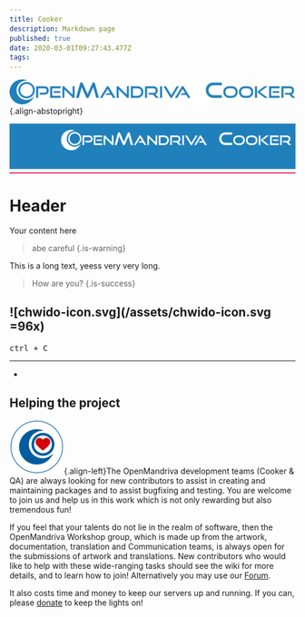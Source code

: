 ```yaml
---
title: Cooker
description: Markdown page
published: true
date: 2020-03-01T09:27:43.477Z
tags: 
---
```


![header-tr-cooker.svg](/assets/header-tr-cooker.svg){.align-abstopright}
<div style="height: 80px; width: 100%; background:#2080BB; text-align:right; min-height:36px;">
<img src="/images/header-cooker.png">
</div>
<div style="margin: 6px 0; height: 2px; width: 100%; background-color: #E2266E;"></div>

# Header
Your content here

> abe careful 
{.is-warning}

This is a long text, yeess very very long.

> How are you?
{.is-success}



![chwido-icon.svg](/assets/chwido-icon.svg =96x)
---

<kbd>ctrl + C</kbd>


---


-

## Helping the project
![om-donate.svg](/images/om-donate.svg){.align-left}The OpenMandriva development teams (Cooker & QA) are always looking for new contributors to assist in creating and maintaining packages and to assist bugfixing and testing. You are welcome to join us and help us in this work which is not only rewarding but also tremendous fun!

If you feel that your talents do not lie in the realm of software, then the OpenMandriva Workshop group, which is made up from the artwork, documentation, translation and Communication teams, is always open for the submissions of artwork and translations. New contributors who would like to help with these wide-ranging tasks should see the wiki for more details, and to learn how to join! Alternatively you may use our [Forum](http://forum.openmandriva.org/).

It also costs time and money to keep our servers up and running. If you can, please [donate](https://www.openmandriva.org/donate) to keep the lights on! 

